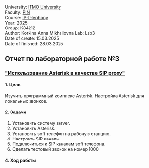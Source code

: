 University: [ITMO University](https://itmo.ru/ru/)  
Faculty: [PIN](https://fict.itmo.ru)  
Course: [IP-telephony](https://itmo-ict-faculty.github.io/ip-telephony/)  
Year: 2025  
Group: K34212  
Author: Korkina Anna Mikhailovna
Lab: Lab3  
Date of create: 15.03.2025  
Date of finished: 28.03.2025  


## Отчет по лабораторной работе №3
### ["Использование Asterisk в качестве SIP proxy"](https://itmo-ict-faculty.github.io/ip-telephony/education/labs2023_2024/lab2/lab2/)

#### 1. Цель  

Изучить программный комплекс Asterisk. Настройка Asterisk для локальных звонков.

#### 2. Задачи

1. Установить систему server.
2. Установить Asterisk.
3. Установить soft телефон на рабочую станцию.
4. Настроить SIP каналы.
5. Подключиться к SIP каналам soft телефона.
6. Сделать тестовый звонок на номер 1000


#### 4. Ход работы  


